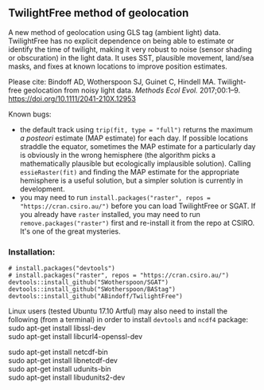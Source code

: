 ## TwilightFree method of geolocation

A new method of geolocation using GLS tag (ambient light) data. TwilightFree has no explicit dependence on being able to estimate or identify the time of twilight, making it very robust to noise (sensor shading or obscuration) in the light data. It uses SST, plausible movement, land/sea masks, and fixes at known locations to improve position estimates.

Please cite:
Bindoff AD, Wotherspoon SJ, Guinet C, Hindell MA. Twilight-free geolocation from noisy light data. *Methods Ecol Evol.* 2017;00:1–9. https://doi.org/10.1111/2041-210X.12953  

Known bugs:  
- the default track using `trip(fit, type = "full")` returns the maximum *a posteori* estimate (MAP estimate) for each day. If possible locations straddle the equator, sometimes the MAP estimate for a particularly day is obviously in the wrong hemisphere (the algorithm picks a mathematically plausible but ecologically implausible solution). Calling `essieRaster(fit)` and finding the MAP estimate for the appropriate hemisphere is a useful solution, but a simpler solution is currently in development.  
- you may need to run `install.packages("raster", repos = "https://cran.csiro.au/")` before you can load TwilightFree or SGAT. If you already have `raster` installed, you may need to run `remove.packages("raster")` first and re-install it from the repo at CSIRO. It's one of the great mysteries.  


### Installation:  

`# install.packages("devtools")`  
`# install.packages("raster", repos = "https://cran.csiro.au/")`  
`devtools::install_github("SWotherspoon/SGAT")`  
`devtools::install_github("SWotherspoon/BAStag")`  
`devtools::install_github("ABindoff/TwilightFree")`  

Linux users (tested Ubuntu 17.10 Artful) may also need to install the following (from a terminal) in order to install `devtools` and `ncdf4` package:  
sudo apt-get install libssl-dev  
sudo apt-get install libcurl4-openssl-dev  

sudo apt-get install netcdf-bin  
sudo apt-get install libnetcdf-dev  
sudo apt-get install udunits-bin  
sudo apt-get install libudunits2-dev  

